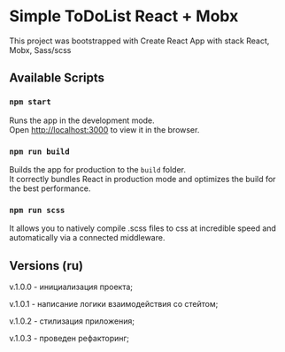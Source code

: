 # Simple ToDoList React + Mobx

This project was bootstrapped with Create React App with stack React, Mobx, Sass/scss

## Available Scripts

 ### `npm start`

Runs the app in the development mode.\
Open [http://localhost:3000](http://localhost:3000) to view it in the browser.


### `npm run build`

Builds the app for production to the `build` folder.\
It correctly bundles React in production mode and optimizes the build for the best performance.


### `npm run scss`

It allows you to natively compile .scss files to css at incredible speed and automatically via a connected middleware.

## Versions (ru)

v.1.0.0 - инициализация проекта;

v.1.0.1 - написание логики взаимодействия со стейтом;

v.1.0.2 - стилизация приложения;

v.1.0.3 - проведен рефакторинг;